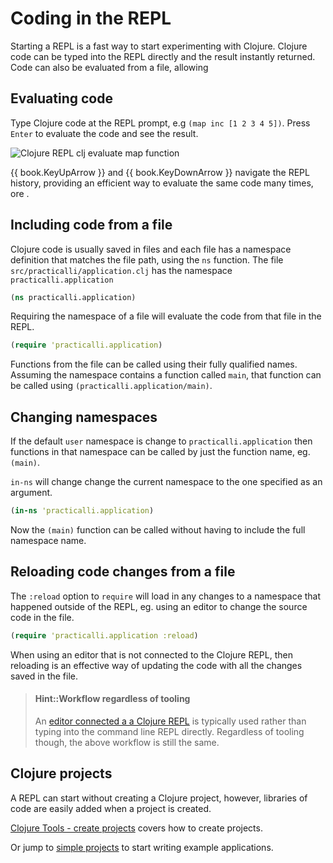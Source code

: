 # Coding in the REPL
Starting a REPL is a fast way to start experimenting with Clojure.  Clojure code can be typed into the REPL directly and the result instantly returned.  Code can also be evaluated from a file, allowing

## Evaluating code
Type Clojure code at the REPL prompt, e.g `(map inc [1 2 3 4 5])`.  Press `Enter` to evaluate the code and see the result.

![Clojure REPL clj evaluate map function](/images/clojure-repl-clj-eval-map-function.png)

{{ book.KeyUpArrow }} and {{ book.KeyDownArrow }} navigate the REPL history, providing an efficient way to evaluate the same code many times, ore .


## Including code from a file
Clojure code is usually saved in files and each file has a namespace definition that matches the file path, using the `ns` function. The file `src/practicalli/application.clj` has the namespace `practicalli.application`

```clojure
(ns practicalli.application)
```

Requiring the namespace of a file will evaluate the code from that file in the REPL.

```clojure
(require 'practicalli.application)
```

Functions from the file can be called using their fully qualified names.  Assuming the namespace contains a function called `main`, that function can be called using `(practicalli.application/main)`.


## Changing namespaces
If the default `user` namespace is change to `practicalli.application` then functions in that namespace can be called by just the function name, eg. `(main)`.

`in-ns` will change change the current namespace to the one specified as an argument.
```clojure
(in-ns 'practicalli.application)
```

Now the `(main)` function can be called without having to include the full namespace name.

## Reloading code changes from a file
The `:reload` option to `require` will load in any changes to a namespace that happened outside of the REPL, eg. using an editor to change the source code in the file.

```clojure
(require 'practicalli.application :reload)
```

When using an editor that is not connected to the Clojure REPL, then reloading is an effective way of updating the code with all the changes saved in the file.

> #### Hint::Workflow regardless of tooling
> An [editor connected a a Clojure REPL](/clojure-editors/) is typically used rather than typing into the command line REPL directly.  Regardless of tooling though, the above workflow is still the same.


## Clojure projects
A REPL can start without creating a Clojure project, however, libraries of code are easily added when a project is created.

[Clojure Tools - create projects](/create-projects.html) covers how to create projects.

Or jump to [simple projects](/simple-projects) to start writing example applications.
